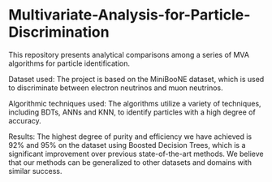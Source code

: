 # Multivariate-Analysis-for-Particle-Discrimination

This repository presents analytical comparisons among a series of MVA algorithms for particle identification.

Dataset used:
The project is based on the MiniBooNE dataset, which is used to discriminate between electron neutrinos and muon neutrinos. 

Algorithmic techniques used:
The algorithms utilize a variety of techniques, including BDTs, ANNs and KNN, to identify particles with a high degree of accuracy.

Results:
The highest degree of purity and efficiency we have achieved is 92% and 95% on the dataset using Boosted Decision Trees, which is a significant improvement over previous state-of-the-art methods. We believe that our methods can be generalized to other datasets and domains with similar success.
